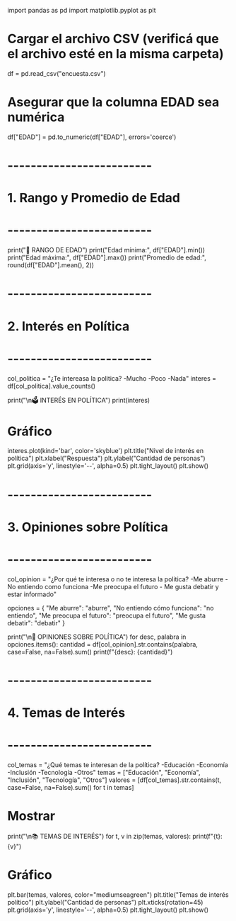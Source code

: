 import pandas as pd
import matplotlib.pyplot as plt

# Cargar el archivo CSV (verificá que el archivo esté en la misma carpeta)
df = pd.read_csv("encuesta.csv")

# Asegurar que la columna EDAD sea numérica
df["EDAD"] = pd.to_numeric(df["EDAD"], errors='coerce')

# -------------------------
# 1. Rango y Promedio de Edad
# -------------------------
print("🔢 RANGO DE EDAD")
print("Edad mínima:", df["EDAD"].min())
print("Edad máxima:", df["EDAD"].max())
print("Promedio de edad:", round(df["EDAD"].mean(), 2))

# -------------------------
# 2. Interés en Política
# -------------------------
col_politica = "¿Te intereasa la politica?  -Mucho -Poco -Nada"
interes = df[col_politica].value_counts()

print("\n🗳 INTERÉS EN POLÍTICA")
print(interes)

# Gráfico
interes.plot(kind='bar', color='skyblue')
plt.title("Nivel de interés en política")
plt.xlabel("Respuesta")
plt.ylabel("Cantidad de personas")
plt.grid(axis='y', linestyle='--', alpha=0.5)
plt.tight_layout()
plt.show()

# -------------------------
# 3. Opiniones sobre Política
# -------------------------
col_opinion = "¿Por qué te interesa o no te interesa la politica? -Me aburre -No entiendo como funciona -Me preocupa el futuro - Me gusta debatir y estar informado"

opciones = {
    "Me aburre": "aburre",
    "No entiendo cómo funciona": "no entiendo",
    "Me preocupa el futuro": "preocupa el futuro",
    "Me gusta debatir": "debatir"
}

print("\n💬 OPINIONES SOBRE POLÍTICA")
for desc, palabra in opciones.items():
    cantidad = df[col_opinion].str.contains(palabra, case=False, na=False).sum()
    print(f"{desc}: {cantidad}")

# -------------------------
# 4. Temas de Interés
# -------------------------
col_temas = "¿Qué temas te interesan de la política? -Educación -Economía -Inclusión -Tecnología -Otros"
temas = ["Educación", "Economía", "Inclusión", "Tecnología", "Otros"]
valores = [df[col_temas].str.contains(t, case=False, na=False).sum() for t in temas]

# Mostrar
print("\n📚 TEMAS DE INTERÉS")
for t, v in zip(temas, valores):
    print(f"{t}: {v}")

# Gráfico
plt.bar(temas, valores, color="mediumseagreen")
plt.title("Temas de interés político")
plt.ylabel("Cantidad de personas")
plt.xticks(rotation=45)
plt.grid(axis='y', linestyle='--', alpha=0.5)
plt.tight_layout()
plt.show()
